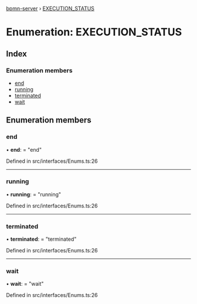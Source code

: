 [bpmn-server](../README.md) › [EXECUTION_STATUS](execution_status.md)

# Enumeration: EXECUTION_STATUS

## Index

### Enumeration members

* [end](execution_status.md#end)
* [running](execution_status.md#running)
* [terminated](execution_status.md#terminated)
* [wait](execution_status.md#wait)

## Enumeration members

###  end

• **end**: = "end"

Defined in src/interfaces/Enums.ts:26

___

###  running

• **running**: = "running"

Defined in src/interfaces/Enums.ts:26

___

###  terminated

• **terminated**: = "terminated"

Defined in src/interfaces/Enums.ts:26

___

###  wait

• **wait**: = "wait"

Defined in src/interfaces/Enums.ts:26
